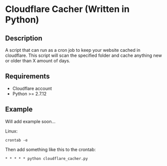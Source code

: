 # Cloudflare Cacher (Written in Python)

## Description
A script that can run as a cron job to keep your website cached in cloudflare. This script will scan the specified folder and cache anything new or older than X amount of days.  

## Requirements
* Cloudflare account
* Python >= 2.7.12

## Example
Will add example soon...

Linux:
```
crontab -e
```

Then add something like this to the crontab:
```
* * * * * python cloudflare_cacher.py
```
